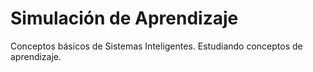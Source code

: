 # Simulación de Aprendizaje

Conceptos básicos de Sistemas Inteligentes. Estudiando conceptos de aprendizaje.